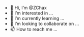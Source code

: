 - 👋 Hi, I’m @ZChax
- 👀 I’m interested in ...
- 🌱 I’m currently learning ...
- 💞️ I’m looking to collaborate on ...
- 📫 How to reach me ...

<!---
ZChax/ZChax is a ✨ special ✨ repository because its `README.md` (this file) appears on your GitHub profile.
You can click the Preview link to take a look at your changes.
--->
